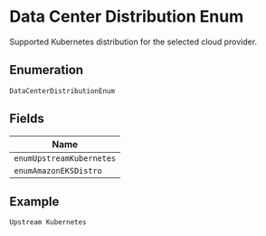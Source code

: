 
# Data Center Distribution Enum

Supported Kubernetes distribution for the selected cloud provider.

## Enumeration

`DataCenterDistributionEnum`

## Fields

| Name |
|  --- |
| `enumUpstreamKubernetes` |
| `enumAmazonEKSDistro` |

## Example

```
Upstream Kubernetes
```

